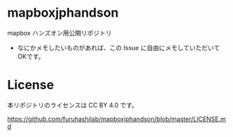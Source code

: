 # mapboxjphandson
mapbox ハンズオン用公開リポジトリ

* なにかメモしたいものがあれば、この Issue に自由にメモしていただいてOKです。

# License 
本リポジトリのライセンスは CC BY 4.0 です。

https://github.com/furuhashilab/mapboxjphandson/blob/master/LICENSE.md
